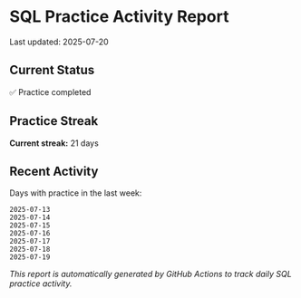 # SQL Practice Activity Report

Last updated: 2025-07-20

## Current Status

✅ Practice completed

## Practice Streak

**Current streak:** 21 days

## Recent Activity

Days with practice in the last week:

```
2025-07-13
2025-07-14
2025-07-15
2025-07-16
2025-07-17
2025-07-18
2025-07-19
```

*This report is automatically generated by GitHub Actions to track daily SQL practice activity.*
